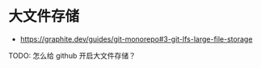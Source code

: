 # 大文件存储

- https://graphite.dev/guides/git-monorepo#3-git-lfs-large-file-storage

TODO: 怎么给 github 开启大文件存储？
